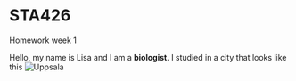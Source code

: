 # STA426
Homework week 1 

Hello, my name is Lisa and I am a **biologist**. I studied in a city that looks like this ![Uppsala](https://www.ecosia.org/images?q=uppsala#id=C6B91F0B80FDAC7C0F91B9EF16C13923F76DCD8F)
